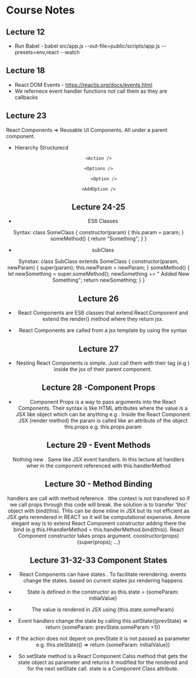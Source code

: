 # Course Notes

## Lecture 12

* Run Babel - babel src/app.js --out-file=public/scripts/app.js --presets=env,react --watch

## Lecture 18

* React DOM Events - https://reactjs.org/docs/events.html
* We refernece event handler functions not call them as they are callbacks

## Lecture 23

React Components => Reusable UI Components. All under a parent component.

* Hierarchy Structurecd 

<IndecisionApp />
	<Header />

	<Action />

	<Options />

		<Option />

	<AddOption />

## Lecture 24-25

* ES6 Classes

Syntax: class SomeClass {
	constructor(param) {
		this.param = param;
	}
	someMethod() {
		return "Something";
	}
} 

* subClass 

Synstax: class SubClass extends SomeClass {
	constructor(param, newParam) {
		super(param);
		this.newParam = newParam;
	}
	someMethod() {
		let newSomething = super.someMethod();
		newSomething += " Added New Something";
		return newSomething;
	}
}

## Lecture 26 

* React Components are ES6 classes that extend React.Component and
extend the render() method where they return jsx.

* React Components are called from a jsx template by using the syntax <ClassName />

## Lecture 27

* Nesting React Components is simple. Just call them with their tag (e.g <SomeClass />) inside the jsx of their parent component.

## Lecture 28 -Component Props

* Component Props is a way to pass arguments into the React Components. Their syntax is
  like HTML attributes where the value is a JSX like object which can be anything e.g 
  <ReactComponent param={someParam} />. Inside the React Component JSX (render method) 
  the param is called like an attribute of the object this.props e.g. this.props.param

## Lecture 29 - Event Methods

Nothing new . Same like JSX event handlers. In this lecture all handlers wher in the component
referenced with this.handlerMethod

## Lecture 30 - Method Binding

handlers are call with method reference . tthe context is not transfered so if we call props
through this code will break. the solution is to transfer 'this' object with bind(this). THis 
can be done inline in JSX but its not efficient as JSX gets rerendered in REACT so it will be 
computational expensive. Amore elegant way is to extend React Component constructor adding there
the bind (e.g this.HhandlerMethod = this.handlerMethod.bind(this)). React Component constructor
takes props argument. coostructor(props) {super(props); ...}

## Lecture 31-32-33 Component States

* React Components can have states . To facilitate rerendering. events change the states. based on current states
  jsx rendering happens

* State is defined in the constructor as this.state = {someParam: initialValue}
* The value is rendered in JSX using {this.state.someParam}
* Event handlers change the state by calling this.setState((prevState) => return {someParam: prevState.someParam +1})
* if the action does not depent on prevState it is not passed as parameter e.g. this.steState(() => return {someParam: initialValue})
* So setState method is a React Component Calss method that gets the state object as parameter and returns it modified for the rendered
  and for the next setState call. state is a Component Class attribute.
